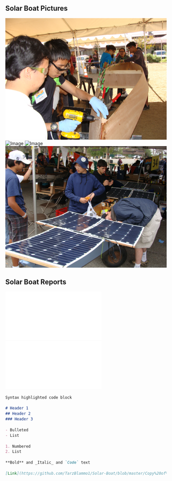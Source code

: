 ## Solar Boat Pictures

![Image](Building%20Hull.JPG)
![Image](At%20The%20Dock.JPG)
![Image](Driving%20Boat.JPG)
![Image](Preparing%20Boat.JPG)

## Solar Boat Reports

![Electrical Report 2018](Copy%20of%202018%20Elec%20Report.pdf)
![Drive Train Report 2018](Copy%20of%20Drive%20Train%20Report.pdf)

```markdown
Syntax highlighted code block

# Header 1
## Header 2
### Header 3

- Bulleted
- List

1. Numbered
2. List

**Bold** and _Italic_ and `Code` text

[Link](https://github.com/TarzBlammo1/Solar-Boat/blob/master/Copy%20of%202018%20Elec%20Report.pdf) and ![Image](src)
```

